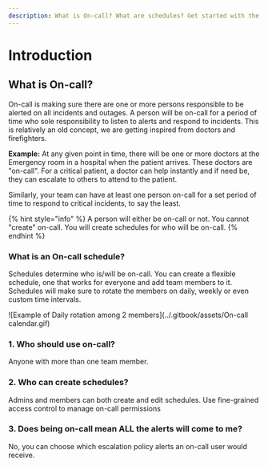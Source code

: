 ```yaml
---
description: What is On-call? What are schedules? Get started with the basics.
---
```


# Introduction

## What is On-call?

On-call is making sure there are one or more persons responsible to be alerted on all incidents and outages. A person will be on-call for a period of time who sole responsibility to listen to alerts and respond to incidents. This is relatively an old concept, we are getting inspired from doctors and firefighters.&#x20;

**Example:** At any given point in time, there will be one or more doctors at the Emergency room in a hospital when the patient arrives. These doctors are "on-call". For a critical patient, a doctor can help instantly and if need be, they can escalate to others to attend to the patient.&#x20;

Similarly, your team can have at least one person on-call for a set period of time to respond to critical incidents, to say the least.&#x20;

{% hint style="info" %}
A person will either be on-call or not. You cannot "create" on-call. You will create schedules for who will be on-call.
{% endhint %}

### What is an On-call schedule?

Schedules determine who is/will be on-call. You can create a flexible schedule, one that works for everyone and add team members to it. Schedules will make sure to rotate the members on daily, weekly or even custom time intervals.&#x20;

![Example of Daily rotation among 2 members](../.gitbook/assets/On-call calendar.gif)

### 1. Who should use on-call?

Anyone with more than one team member.&#x20;

### 2. Who can create schedules?

Admins and members can both create and edit schedules. Use fine-grained access control to manage on-call permissions

### **3. Does being on-call mean ALL the alerts will come to me?**

No, you can choose which escalation policy alerts an on-call user would receive.&#x20;



